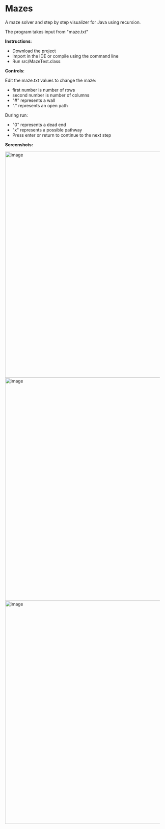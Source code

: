 # Mazes
A maze solver and step by step visualizer for Java using recursion. 

The program takes input from "maze.txt"
  
**Instructions:**

  - Download the project
  - Import in the IDE or compile using the command line
  - Run src/MazeTest.class
  
**Controls:**

Edit the maze.txt values to change the maze:

  - first number is number of rows
  - second number is number of columns
  - "#" represents a wall
  - "." represents an open path

During run:

  - "0" represents a dead end
  - "x" represents a possible pathway
  - Press enter or return to continue to the next step

**Screenshots:**

<img width="735" alt="image" src="https://user-images.githubusercontent.com/92695424/147423658-b6374ec0-7524-4754-bb5c-df194562ab14.png">
<img width="725" alt="image" src="https://user-images.githubusercontent.com/92695424/147423640-432c4d73-bd31-4b1d-8d58-1437f1b53b14.png">
<img width="725" alt="image" src="https://user-images.githubusercontent.com/92695424/147423679-7f297d27-83b4-4dd7-b3b9-fc849fc0f33a.png">

